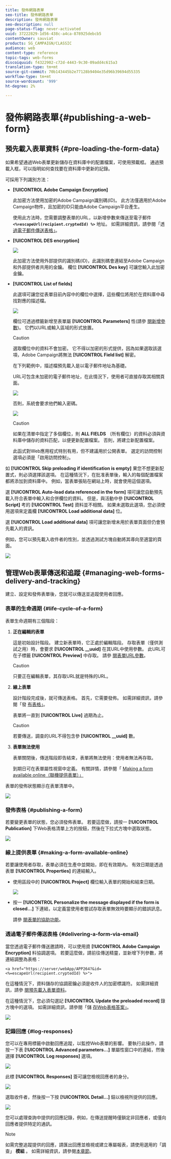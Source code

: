 ```yaml
---
title: 發佈網路表單
seo-title: 發佈網路表單
description: 發佈網路表單
seo-description: null
page-status-flag: never-activated
uuid: 37222829-1d56-438c-a4ca-878925debcb5
contentOwner: sauviat
products: SG_CAMPAIGN/CLASSIC
audience: web
content-type: reference
topic-tags: web-forms
discoiquuid: f4322902-c72d-4443-9c30-09add4c615a3
translation-type: tm+mt
source-git-commit: 70b143445b2e77128b9404e35d96b39694d55335
workflow-type: tm+mt
source-wordcount: '999'
ht-degree: 2%

---
```



# 發佈網路表單{#publishing-a-web-form}

## 預先載入表單資料 {#pre-loading-the-form-data}

如果希望通過Web表單更新儲存在資料庫中的配置檔案，可使用預載框。 通過預載入框，可以指明如何查找要在資料庫中更新的記錄。

可採用下列識別方法：

* **[!UICONTROL Adobe Campaign Encryption]**

   此加密方法使用加密的Adobe Campaign識別碼(ID)。 此方法僅適用於Adobe Campaign物件，且加密的ID只能由Adobe Campaign平台產生。

   使用此方法時，您需要調整表單的URL，以新增參數來傳送至電子郵件 **`<%=escapeUrl(recipient.cryptedId) %>`** 地址。 如需詳細資訊，請參閱「透 [過電子郵件傳送表格」](#delivering-a-form-via-email)。

* **[!UICONTROL DES encryption]**

   ![](assets/s_ncs_admin_survey_preload_methods_001.png)

   此加密方法使用外部提供的識別碼(ID)，此識別碼會連結至Adobe Campaign和外部提供者共用的金鑰。 欄位 **[!UICONTROL Des key]** 可讓您輸入此加密金鑰。

* **[!UICONTROL List of fields]**

   此選項可讓您從表單目前內容中的欄位中選擇，這些欄位將用於在資料庫中尋找對應的描述檔。

   ![](assets/s_ncs_admin_survey_preload_methods_002.png)

   欄位可透過標籤新增至表單屬 **[!UICONTROL Parameters]** 性(請參 [閱新增參數](../../web/using/defining-web-forms-properties.md#adding-parameters))。 它們以URL或輸入區域的形式放置。

   >[!CAUTION]
   >
   >選取欄位中的資料不會加密。 它不得以加密的形式提供，因為如果選取該選項，Adobe Campaign將無法 **[!UICONTROL Field list]** 解密。

   在下列範例中，描述檔預先載入是以電子郵件地址為基礎。

   URL可包含未加密的電子郵件地址，在此情況下，使用者可直接存取其相關頁面。

   ![](assets/s_ncs_admin_survey_preload_methods_003.png)

   否則，系統會要求他們輸入密碼。

   ![](assets/s_ncs_admin_survey_preload_methods_004.png)

   >[!CAUTION]
   >
   >如果在清單中指定了多個欄位，則 **ALL FIELDS** （所有欄位）的資料必須與資料庫中儲存的資料匹配，以便更新配置檔案。 否則，將建立新配置檔案。
   > 
   >此函式對Web應用程式特別有用，但不建議用於公開表單。 選定的訪問控制選項必須是「啟用訪問控制」。

如 **[!UICONTROL Skip preloading if identification is empty]** 果您不想更新配置式，則必須選擇該選項。 在這種情況下，在批准表單後，輸入的每個配置檔案都將添加到資料庫中。 例如，當表單張貼在網站上時，就會使用這個選項。

選 **[!UICONTROL Auto-load data referenced in the form]** 項可讓您自動預先載入符合表單中輸入和合併欄位的資料。 但是，與活動中參 **[!UICONTROL Script]** 考的 **[!UICONTROL Test]** 資料並不相關。 如果未選取此選項，您必須使用選項來定義欄 **[!UICONTROL Load additional data]** 位。

選 **[!UICONTROL Load additional data]** 項可讓您新增未用於表單頁面但仍會預先載入的資訊。

例如，您可以預先載入收件者的性別，並透過測試方塊自動將其導向至適當的頁面。

![](assets/s_ncs_admin_survey_preload_ex.png)

## 管理Web表單傳送和追蹤 {#managing-web-forms-delivery-and-tracking}

建立、設定和發佈表單後，您就可以傳送並追蹤使用者回應。

### 表單的生命週期 {#life-cycle-of-a-form}

表單生命週期有三個階段：

1. **正在編輯的表單**

   這是初始設計階段。 建立新表單時，它正處於編輯階段。 存取表單（僅供測試之用）時，會要求 **[!UICONTROL __uuid]** 在其URL中使用參數。 此URL可在子標籤 **[!UICONTROL Preview]** 中存取。 請參 [閱表單URL參數](../../web/using/defining-web-forms-properties.md#form-url-parameters)。

   >[!CAUTION]
   >
   >只要正在編輯表單，其存取URL就是特殊的URL。

1. **線上表單**

   設計階段完成後，就可傳送表格。 首先，它需要發佈。 如需詳細資訊，請參閱「發 [布表格」](#publishing-a-form)。

   表單將一直到 **[!UICONTROL Live]** 過期為止。

   >[!CAUTION]
   >
   >若要傳送，調查的URL不得包含參 **[!UICONTROL __uuid]** 數。

1. **表單無法使用**

   表單關閉後，傳送階段即告結束，表單將無法使用：使用者無法再存取。

   到期日可在表單屬性視窗中定義。 有關詳情，請參閱「 [Making a form available online（聯機提供表單）」](#making-a-form-available-online)

表單的發佈狀態顯示在表單清單中。

![](assets/s_ncs_admin_survey_status.png)

### 發佈表格 {#publishing-a-form}

若要變更表單的狀態，您必須發佈表單。 若要這麼做，請按一 **[!UICONTROL Publication]** 下Web表格清單上方的按鈕，然後在下拉式方塊中選取狀態。

![](assets/webapp_publish_webform.png)

### 線上提供表單 {#making-a-form-available-online}

若要讓使用者存取，表單必須在生產中並開始，即在有效期內。 有效日期是透過表單 **[!UICONTROL Properties]** 的連結輸入。

* 使用區段中的 **[!UICONTROL Project]** 欄位輸入表單的開始和結束日期。

   ![](assets/webapp_availability_date.png)

* 按一 **[!UICONTROL Personalize the message displayed if the form is closed...]** 下連結，以定義當使用者嘗試存取表單無效時要顯示的錯誤訊息。

   請參 [閱表單的協助功能](../../web/using/defining-web-forms-properties.md#accessibility-of-the-form)。

### 透過電子郵件傳送表格 {#delivering-a-form-via-email}

當您透過電子郵件傳送邀請時，可以使用資 **[!UICONTROL Adobe Campaign Encryption]** 料協調選項。 若要這麼做，請前往傳送精靈，並新增下列參數，將連結調整為表格：

```
<a href="https://server/webApp/APP264?&id=<%=escapeUrl(recipient.cryptedId) %>">
```

在這種情況下，資料儲存的協調密鑰必須是收件人的加密標識符。 如需詳細資訊，請參 [閱預先載入表單資料](#pre-loading-the-form-data)。

在這種情況下，您必須勾選記 **[!UICONTROL Update the preloaded record]** 錄方塊中的選項。 如需詳細資訊，請參閱「儲 [存Web表格答案」](../../web/using/web-forms-answers.md#saving-web-forms-answers)。

![](assets/s_ncs_admin_survey_save_box_option.png)

### 記錄回應 {#log-responses}

您可以在專用標籤中啟動回應追蹤，以監控Web表單的影響。 要執行此操作，請按一下表 **[!UICONTROL Advanced parameters...]** 單屬性窗口中的連結，然後選擇 **[!UICONTROL Log responses]** 選項。

![](assets/s_ncs_admin_survey_trace.png)

此標 **[!UICONTROL Responses]** 簽可讓您檢視回應者的身分。

![](assets/s_ncs_admin_survey_trace_tab.png)

選取收件者，然後按一下按 **[!UICONTROL Detail...]** 鈕以檢視所提供的回應。

![](assets/s_ncs_admin_survey_trace_edit.png)

您可以處理查詢中提供的回應記錄，例如，在傳送提醒時僅鎖定非回應者，或僅向回應者提供特定的通訊。

>[!NOTE]
>
>如需完整追蹤提供的回應，請匯出回應並檢視或建立專屬報表，請使用選用的「調查」 **模組** 。 如需詳細資訊，請參閱[本章節](../../web/using/about-surveys.md)。

